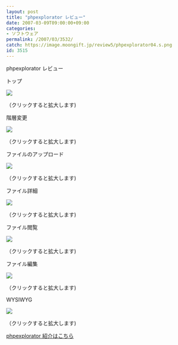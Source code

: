 ```yaml
---
layout: post
title: "phpexplorator レビュー"
date: 2007-03-09T09:00:00+09:00
categories:
- ソフトウェア
permalink: /2007/03/3532/
catch: https://image.moongift.jp/review5/phpexplorator04.s.png
id: 3515
---
```

phpexplorator レビュー  
<!--more-->

トップ

  

[![](https://image.moongift.jp/review5/phpexplorator01.s.png)](https://image.moongift.jp/review5/phpexplorator01.png)  
  
（クリックすると拡大します)

  

階層変更

  

[![](https://image.moongift.jp/review5/phpexplorator02.s.png)](https://image.moongift.jp/review5/phpexplorator02.png)  
  
（クリックすると拡大します)

  

ファイルのアップロード

  

[![](https://image.moongift.jp/review5/phpexplorator03.s.png)](https://image.moongift.jp/review5/phpexplorator03.png)  
  
（クリックすると拡大します)

  

ファイル詳細

  

[![](https://image.moongift.jp/review5/phpexplorator04.s.png)](https://image.moongift.jp/review5/phpexplorator04.png)  
  
（クリックすると拡大します)

  

ファイル閲覧

  

[![](https://image.moongift.jp/review5/phpexplorator05.s.png)](https://image.moongift.jp/review5/phpexplorator05.png)  
  
（クリックすると拡大します)

  

ファイル編集

  

[![](https://image.moongift.jp/review5/phpexplorator06.s.png)](https://image.moongift.jp/review5/phpexplorator06.png)  
  
（クリックすると拡大します)

  

WYSIWYG

  

[![](https://image.moongift.jp/review5/phpexplorator07.s.png)](https://image.moongift.jp/review5/phpexplorator07.png)  
  
（クリックすると拡大します)

  

[phpexplorator 紹介はこちら](http://oss.moongift.jp/intro/i-3523.html)


